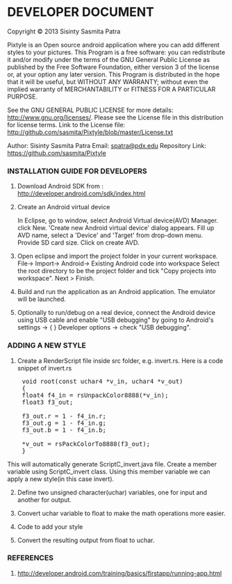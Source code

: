 DEVELOPER DOCUMENT
==================
 
  Copyright © 2013 Sisinty Sasmita Patra
 
  Pixtyle is an Open source android application where you can add different styles to your pictures.
  This Program is a free software: you can redistribute it and/or modify under the terms of the GNU 
  General Public License as published by the Free Software Foundation, either version 3 of the 
  license or, at your option any later version. This Program is distributed in the hope that it 
  will be useful, but WITHOUT ANY WARRANTY;  without even the implied warranty of MERCHANTABILITY 
  or FITNESS FOR A PARTICULAR PURPOSE.
  
  See the GNU GENERAL PUBLIC LICENSE for more details: http://www.gnu.org/licenses/.
  Please see the License file in this distribution for license terms.
  Link to the License file: http://github.com/sasmita/Pixtyle/blob/master/License.txt
 
  Author: Sisinty Sasmita Patra
  Email:  spatra@pdx.edu
  Repository Link: https://github.com/sasmita/Pixtyle
 
### INSTALLATION GUIDE FOR DEVELOPERS

1. Download Android SDK from : http://developer.android.com/sdk/index.html

2. Create an Android virtual device 

   In Eclipse, go to window, select Android Virtual device(AVD) Manager. click New.
   'Create new Android virtual device' dialog appears. Fill up AVD name, select a 
   'Device' and 'Target' from drop-down menu. Provide SD card size. Click on create AVD.

3. Open eclipse and import the project folder in your current workspace.
   File-> Import-> Android-> Existing Android code into workspace
   Select the root directory to be the project folder and tick "Copy projects into workspace". 
   Next > Finish.

4. Build and run the application as an Android application. The emulator will be launched.

5. Optionally to run/debug on a real device, connect the Android device using USB cable and enable "USB debugging" by
   going to Android's settings -> { } Developer options -> check  "USB debugging".
 
### ADDING A NEW STYLE

1. Create a RenderScript file inside src folder, e.g. invert.rs. Here is a code snippet of invert.rs

<pre>
    void root(const uchar4 *v_in, uchar4 *v_out) 
    {
    float4 f4_in = rsUnpackColor8888(*v_in);
    float3 f3_out; 
    
    f3_out.r = 1 - f4_in.r;
    f3_out.g = 1 - f4_in.g;
    f3_out.b = 1 - f4_in.b;
    
    *v_out = rsPackColorTo8888(f3_out);
    }
</pre>

This will automatically generate ScriptC_invert.java file. Create a member variable using ScriptC_invert class. Using this member variable we can apply a new style(in this case invert).

2. Define two unsigned character(uchar) variables, one for input and another for output.

3. Convert uchar variable to float to make the math operations more easier.

4. Code to add your style

5. Convert the resulting output from float to uchar. 


### REFERENCES
 
1. http://developer.android.com/training/basics/firstapp/running-app.html

